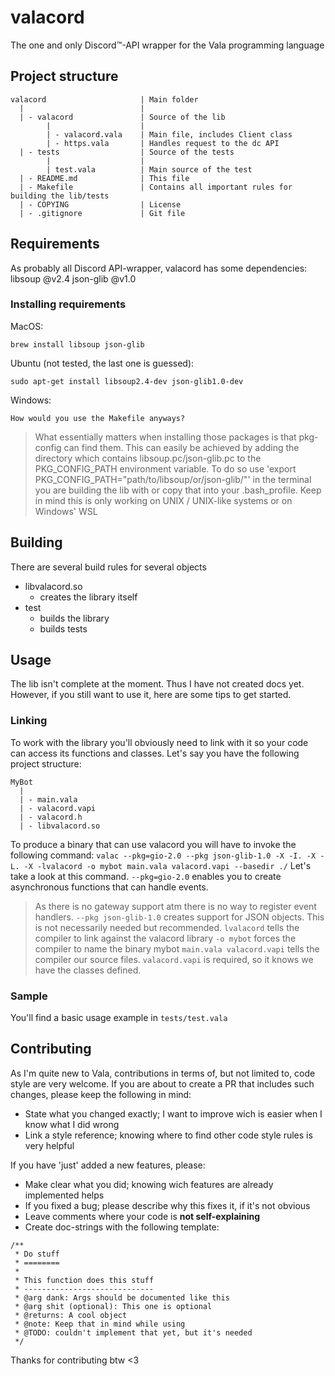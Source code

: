 
# valacord
The one and only Discord™-API wrapper for the Vala programming language

## Project structure
```
valacord                     | Main folder
  |                          |
  | - valacord               | Source of the lib
        |                    |
        | - valacord.vala    | Main file, includes Client class
        | - https.vala       | Handles request to the dc API
  | - tests                  | Source of the tests
        |                    |
        | test.vala          | Main source of the test
  | - README.md              | This file
  | - Makefile               | Contains all important rules for building the lib/tests
  | - COPYING                | License
  | - .gitignore             | Git file
```
## Requirements
As probably all Discord API-wrapper, valacord has some dependencies:
libsoup @v2.4
json-glib @v1.0

### Installing requirements
MacOS:
```
brew install libsoup json-glib
```

Ubuntu (not tested, the last one is guessed):
```
sudo apt-get install libsoup2.4-dev json-glib1.0-dev
```

Windows:
```
How would you use the Makefile anyways?
```
> What essentially matters when installing those packages is that pkg-config can find them. This can easily be achieved by adding the directory which contains libsoup.pc/json-glib.pc to the PKG_CONFIG_PATH environment variable. 
> To do so use 'export PKG_CONFIG_PATH="path/to/libsoup/or/json-glib/"' in the terminal you are building the lib with or copy that into your .bash_profile.
> Keep in mind this is only working on UNIX / UNIX-like systems or on Windows' WSL

## Building
There are several build rules for several objects
- libvalacord.so
  - creates the library itself
- test
  - builds the library
  - builds tests

## Usage
The lib isn't complete at the moment. Thus I have not created docs yet. However, if you still want to use it, here are some tips to get started.
### Linking
To work with the library you'll obviously need to link with it so your code can access its functions and classes. Let's say you have the following project structure:
```
MyBot
  |
  | - main.vala
  | - valacord.vapi
  | - valacord.h
  | - libvalacord.so
```
To produce a binary that can use valacord you will have to invoke the following command:
`valac --pkg=gio-2.0 --pkg json-glib-1.0 -X -I. -X -L. -X -lvalacord -o mybot main.vala valacord.vapi --basedir ./`
Let's take a look at this command.
`--pkg=gio-2.0` enables you to create asynchronous functions that can handle events.
> As there is no gateway support atm there is no way to register event handlers.
`--pkg json-glib-1.0` creates support for JSON objects. This is not necessarily needed but recommended.
`lvalacord` tells the compiler to link against the valacord library
`-o mybot` forces the compiler to name the binary mybot
`main.vala valacord.vapi` tells the compiler our source files. `valacord.vapi` is required, so it knows we have the classes defined.
### Sample
You'll find a basic usage example in `tests/test.vala`

## Contributing
As I'm quite new to Vala, contributions in terms of, but not limited to, code style are very welcome. If you are about to create
a PR that includes such changes, please keep the following in mind:
- State what you changed exactly; I want to improve wich is easier when I know what I did wrong
- Link a style reference; knowing where to find other code style rules is very helpful

If you have 'just' added a new features, please:
- Make clear what you did; knowing wich features are already implemented helps
- If you fixed a bug; please describe why this fixes it, if it's not obvious
- Leave comments where your code is **not self-explaining**
- Create doc-strings with the following template:
```
/**
 * Do stuff
 * ========
 * 
 * This function does this stuff
 * -----------------------------
 * @arg dank: Args should be documented like this
 * @arg shit (optional): This one is optional
 * @returns: A cool object
 * @note: Keep that in mind while using
 * @TODO: couldn't implement that yet, but it's needed
 */
```
Thanks for contributing btw <3
